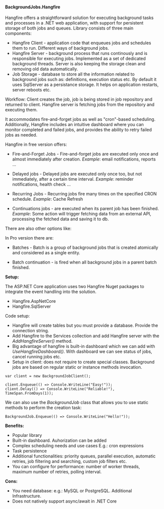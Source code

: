 #### BackgroundJobs.Hangfire

Hangfire offers a straightforward solution for executing background tasks and processes in a .NET web application, with support for persistent storage of both jobs and queues. Library consists of three main components:
- Hangfire Client - application code that enqueues jobs and schedules them to run. Different ways of background jobs.
- Hangfire Server - background process that runs continously and is responsible for executing jobs. Implemented as a set of dedicated background threads. Server is also keeping the storage clean and removing old data automatically.
- Job Storage - database to store all the information related to background jobs such as: definitions, execution status etc. By default it uses SqlServer as a persistance storage. It helps on application restarts, server reboots etc.

Workflow: Client creates the job, job is being stored in job repository and returned to client. Hangfire server is fetching jobs from the repository and executing them.


It accommodates fire-and-forget jobs as well as "cron"-based scheduling. Additionally, Hangfire includes an intuitive dashboard where you can monitor completed and failed jobs, and provides the ability to retry failed jobs as needed.


Hangfire in free version offers:

- Fire-and-Forget Jobs - Fire-and-forget jobs are executed only once and almost immediately after creation. *Example*: email notifications, reports ...

- Delayed jobs - Delayed jobs are executed only once too, but not immediately, after a certain time interval. *Example*: reminder notifications, health check ...

- Recurring Jobs - Recurring jobs fire many times on the specified CRON schedule. *Example*: Cache Refresh

- Continuations jobs - are executed when its parent job has been finished. *Example*: Some action will trigger fetching data from an external API, processing the fetched data and saving it to db.

There are also other options like:

In Pro version there are:
- Batches - Batch is a group of background jobs that is created atomically and considered as a single entity.

- Batch continuation - is fired when all background jobs in a parent batch finished.

**Setup:**

The ASP.NET Core application uses two Hangfire Nuget packages to integrate the event handling into the solution.

- Hangfire.AspNetCore
- Hangfire.SqlServer

Code setup:

- Hangfire will create tables but you must provide a database. Provide the connection string.
- Add Hangfire to the Services collection and add Hangfire server with the *AddHangfireServer()* method.
- Big advantage of hangfire is built-in dashboard which we can add with *UseHangfireDashboard()*. With dashboard we can see status of jobs, cancel running jobs etc. 
- Setup in client: does not require to create special classes. Background jobs are based on regular static or instance methods invocation.
```
var client = new BackgroundJobClient();

client.Enqueue(() => Console.WriteLine("Easy!"));
client.Delay(() => Console.WriteLine("Reliable!"), TimeSpan.FromDays(1));
```
We can also use the *BackgroundJob* class that allows you to use static methods to perform the creation task:
```
BackgroundJob.Enqueue(() => Console.WriteLine("Hello!"));
```


**Benefits:**

- Popular library
- Built-in dashboard. Auhorization can be added
- Complex scheduling needs and use cases E.g.: cron expressions
- Task persistence
- Additional functionalities: priority queues, parallel execution, automatic retries, job filtering and searching, custom job filters etc.
- You can configure for performance: number of worker threads, maximum number of retries, polling interval.


**Cons:**
- You need database: e.g.: MySQL or PostgreSQL. Additional Infrastructure.
- Does not natively support async/await in .NET Core
